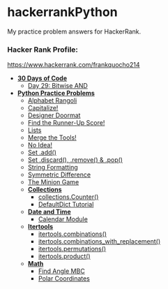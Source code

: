 # hackerrankPython

My practice problem answers for HackerRank.

### Hacker Rank Profile:

https://www.hackerrank.com/frankquocho214

- **[30 Days of Code](30-Days-of-Code)**
  * [Day 29: Bitwise AND](30-Days-of-Code/day-29-bitwise-and)
- **[Python Practice Problems](Practice-Problems)**
  * [Alphabet Rangoli](Practice-Problems/alphabet-rangoli)
  * [Capitalize!](Practice-Problems/capitalize)
  * [Designer Doormat](Practice-Problems/designer-doormat)
  * [Find the Runner-Up Score!](Practice-Problems/find-the-runner-up-score)
  * [Lists](Practice-Problems/lists)
  * [Merge the Tools!](Practice-Problems/merge-the-tools)
  * [No Idea!](Practice-Problems/no-idea)
  * [Set .add()](Practice-Problems/set-add)
  * [Set .discard(), .remove() & .pop()](Practice-Problems/set-discard-remove-pop)
  * [String Formatting](Practice-Problems/string-formatting)
  * [Symmetric Difference](Practice-Problems/symmetric-difference)
  * [The Minion Game](Practice-Problems/the-minion-game)
  - **[Collections](python/collections)**
      * [collections.Counter()](python/collections/counter)
      * [DefaultDict Tutorial](python/collections/defaultdict)
  - **[Date and Time](python/day-time)**
      * [Calendar Module](python/day-time/calendar-module)
  - **[Itertools](python/itertools)**
      * [itertools.combinations()](python/itertools/combinations)
      * [itertools.combinations_with_replacement()](python/itertools/combinations/with-replacement)
      * [itertools.permutations()](python/itertools/permutations)
      * [itertools.product()](python/itertools/product)
  - **[Math](python/math)**
      * [Find Angle MBC](python/math/find-angle-mbc)
      * [Polar Coordinates](python/math/polar-coordinates)
